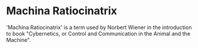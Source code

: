 # Machina Ratiocinatrix
'Machina Ratiocinatrix' is a term used by Norbert Wiener in the introduction to book "Cybernetics, or Control and Communication in the Animal and the Machine".
